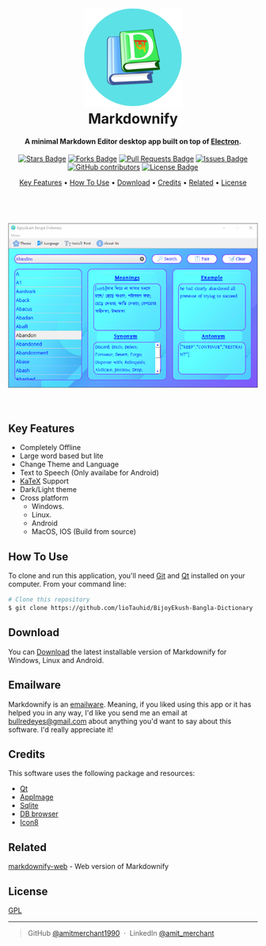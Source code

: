 
<h1 align="center">
  <br>
  <a><img src="https://raw.githubusercontent.com/lioTauhid/BijoyEkush-Bangla-Dictionary/main/logo.png" alt="Markdownify" width="200"></a>
  <br>
  Markdownify
  <br>
</h1>

<h4 align="center">A minimal Markdown Editor desktop app built on top of <a href="http://electron.atom.io" target="_blank">Electron</a>.</h4>
<div align="center">
<a href="https://github.com/lioTauhid/BijoyEkush-Bangla-Dictionary/stargazers"><img src="https://img.shields.io/github/stars/elangosundar/awesome-README-templates" alt="Stars Badge"/></a>
<a href="https://github.com/elangosundar/awesome-README-templates/network/members"><img src="https://img.shields.io/github/forks/elangosundar/awesome-README-templates" alt="Forks Badge"/></a>
<a href="https://github.com/elangosundar/awesome-README-templates/pulls"><img src="https://img.shields.io/github/issues-pr/elangosundar/awesome-README-templates" alt="Pull Requests Badge"/></a>
<a href="https://github.com/elangosundar/awesome-README-templates/issues"><img src="https://img.shields.io/github/issues/elangosundar/awesome-README-templates" alt="Issues Badge"/></a>
<a href="https://github.com/elangosundar/awesome-README-templates/graphs/contributors"><img alt="GitHub contributors" src="https://img.shields.io/github/contributors/elangosundar/awesome-README-templates?color=2b9348"></a>
<a href="https://github.com/elangosundar/awesome-README-templates/blob/master/LICENSE"><img src="https://img.shields.io/github/license/elangosundar/awesome-README-templates?color=2b9348" alt="License Badge"/></a>
</div>
<p align="center">
  <a href="#key-features">Key Features</a> •
  <a href="#how-to-use">How To Use</a> •
  <a href="#download">Download</a> •
  <a href="#credits">Credits</a> •
  <a href="#related">Related</a> •
  <a href="#license">License</a>
</p>
<h1 align="center">
  <br>
  <a><img src="https://raw.githubusercontent.com/lioTauhid/BijoyEkush-Bangla-Dictionary/main/Screenshot.png"></a>
  <br>
  <br>
</h1>

## Key Features

* Completely Offline
* Large word based but lite
* Change Theme and Language
* Text to Speech (Only availabe for Android)
* [KaTeX](https://khan.github.io/KaTeX/) Support
* Dark/Light theme
* Cross platform
  - Windows.
  - Linux.
  - Android
  - MacOS, IOS (Build from source)


## How To Use

To clone and run this application, you'll need [Git](https://git-scm.com) and [Qt](https://nodejs.org/en/download/) installed on your computer. From your command line:

```bash
# Clone this repository
$ git clone https://github.com/lioTauhid/BijoyEkush-Bangla-Dictionary
```

## Download

You can [Download](https://github.com/amitmerchant1990/electron-markdownify/releases/tag/v1.2.0) the latest installable version of Markdownify for Windows, Linux and Android.

## Emailware

Markdownify is an [emailware](https://en.wiktionary.org/wiki/emailware). Meaning, if you liked using this app or it has helped you in any way, I'd like you send me an email at <bullredeyes@gmail.com> about anything you'd want to say about this software. I'd really appreciate it!

## Credits

This software uses the following package and resources:

- [Qt](http://electron.atom.io/)
- [AppImage](https://nodejs.org/)
- [Sqlite](https://github.com/chjj/marked)
- [DB browser](http://showdownjs.github.io/showdown/)
- [Icon8](http://codemirror.net/)

## Related

[markdownify-web](https://github.com/amitmerchant1990/markdownify-web) - Web version of Markdownify

## License

[GPL](https://raw.githubusercontent.com/lioTauhid/BijoyEkush-Bangla-Dictionary/main/LICENSE.txt)

---

> GitHub [@amitmerchant1990](https://github.com/amitmerchant1990) &nbsp;&middot;&nbsp;
> LinkedIn [@amit_merchant](https://twitter.com/amit_merchant)

